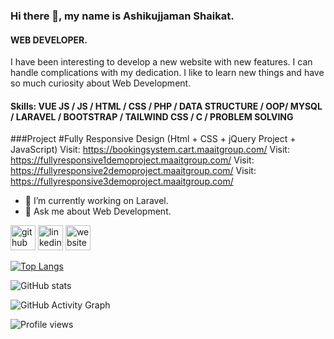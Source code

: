### Hi there 👋, my name is Ashikujjaman Shaikat.
#### WEB DEVELOPER.

I have been interesting to develop a new website with new features. I can handle complications with my dedication. I like to learn new things and have so much curiosity about Web Development. 

<h4>Skills: VUE JS / JS / HTML / CSS / PHP / DATA STRUCTURE / OOP/ MYSQL / LARAVEL / BOOTSTRAP / TAILWIND CSS / C / PROBLEM SOLVING </h4>

###Project
#Fully Responsive Design (Html + CSS + jQuery Project + JavaScript)
Visit: https://bookingsystem.cart.maaitgroup.com/
Visit: https://fullyresponsive1demoproject.maaitgroup.com/
Visit: https://fullyresponsive2demoproject.maaitgroup.com/
Visit: https://fullyresponsive3demoproject.maaitgroup.com/

- 🔭 I’m currently working on Laravel. 
- 💬 Ask me about Web Development. 


[<img src='https://cdn.jsdelivr.net/npm/simple-icons@3.0.1/icons/github.svg' alt='github' height='40'>](https://github.com/mrshaikat)  [<img src='https://cdn.jsdelivr.net/npm/simple-icons@3.0.1/icons/linkedin.svg' alt='linkedin' height='40'>](https://www.linkedin.com/in/shaikat63/)  [<img src='https://cdn.jsdelivr.net/npm/simple-icons@3.0.1/icons/icloud.svg' alt='website' height='40'>](https://www.maaitgroup.com/)  


[![Top Langs](https://github-readme-stats.vercel.app/api/top-langs/?username=mrshaikat)](https://github.com/anuraghazra/github-readme-stats)

![GitHub stats](https://github-readme-stats.vercel.app/api?username=mrshaikat&show_icons=true&count_private=true)  

![GitHub Activity Graph](https://activity-graph.herokuapp.com/graph?username=mrshaikat)  

![Profile views](https://gpvc.arturio.dev/mrshaikat)  
